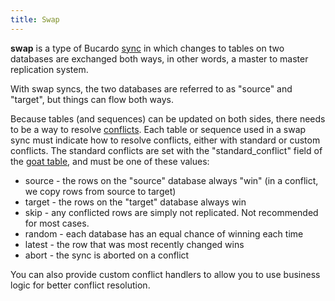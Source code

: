 ```yaml
---
title: Swap
---
```


**swap** is a type of Bucardo [sync](/Bucardo/object_types/sync)
in which changes to tables on two databases are exchanged both ways,
in other words, a master to master replication system.

With swap syncs, the two databases are referred to as "source" and "target",
but things can flow both ways.

Because tables (and sequences) can be updated on both sides, there needs to be
a way to resolve [conflicts](/Bucardo/operations/conflict_handling).
Each table or sequence used in a swap sync must indicate how to resolve
conflicts, either with standard or custom conflicts.  The standard conflicts
are set with the "standard_conflict" field of the [goat table](/Bucardo/schema/goat),
and must be one of these values:

-   source - the rows on the "source" database always "win" (in a conflict, we copy rows from source to target)
-   target - the rows on the "target" database always win
-   skip - any conflicted rows are simply not replicated. Not recommended for most cases.
-   random - each database has an equal chance of winning each time
-   latest - the row that was most recently changed wins
-   abort - the sync is aborted on a conflict

You can also provide custom conflict handlers to allow you to use business
logic for better conflict resolution.
